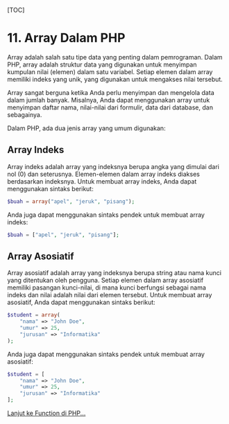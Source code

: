 [TOC]

# <b>11.</b> Array Dalam PHP

Array adalah salah satu tipe data yang penting dalam pemrograman. Dalam PHP, array adalah struktur data yang digunakan untuk menyimpan kumpulan nilai (elemen) dalam satu variabel. Setiap elemen dalam array memiliki indeks yang unik, yang digunakan untuk mengakses nilai tersebut.

Array sangat berguna ketika Anda perlu menyimpan dan mengelola data dalam jumlah banyak. Misalnya, Anda dapat menggunakan array untuk menyimpan daftar nama, nilai-nilai dari formulir, data dari database, dan sebagainya.

Dalam PHP, ada dua jenis array yang umum digunakan:
## Array Indeks
Array indeks adalah array yang indeksnya berupa angka yang dimulai dari nol (0) dan seterusnya. Elemen-elemen dalam array indeks diakses berdasarkan indeksnya. Untuk membuat array indeks, Anda dapat menggunakan sintaks berikut:
```php
$buah = array("apel", "jeruk", "pisang");
```

Anda juga dapat menggunakan sintaks pendek untuk membuat array indeks:

```php
$buah = ["apel", "jeruk", "pisang"];
```

## Array Asosiatif
Array asosiatif adalah array yang indeksnya berupa string atau nama kunci yang ditentukan oleh pengguna. Setiap elemen dalam array asosiatif memiliki pasangan kunci-nilai, di mana kunci berfungsi sebagai nama indeks dan nilai adalah nilai dari elemen tersebut. Untuk membuat array asosiatif, Anda dapat menggunakan sintaks berikut:
```php
$student = array(
    "nama" => "John Doe",
    "umur" => 25,
    "jurusan" => "Informatika"
);
```

Anda juga dapat menggunakan sintaks pendek untuk membuat array asosiatif:
```php
$student = [
    "nama" => "John Doe",
    "umur" => 25,
    "jurusan" => "Informatika"
];
```

[Lanjut ke Function di PHP...](/php/function)
